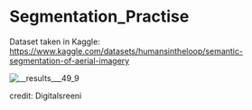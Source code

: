 # Segmentation_Practise

Dataset taken in Kaggle: https://www.kaggle.com/datasets/humansintheloop/semantic-segmentation-of-aerial-imagery

![__results___49_9](https://user-images.githubusercontent.com/75832198/208297864-f130156c-a035-4d63-b826-f4c2e67939bb.png)

credit: Digitalsreeni 
